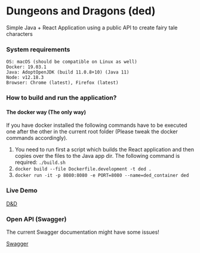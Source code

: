 # Dungeons and Dragons (ded)
Simple Java + React Application using a public API to create fairy tale characters

### System requirements

```
OS: macOS (should be compatible on Linux as well)
Docker: 19.03.1
Java: AdoptOpenJDK (build 11.0.8+10) (Java 11)
Node: v12.18.3
Browser: Chrome (latest), Firefox (latest)
```

### How to build and run the application?
#### The docker way (The only way)

If you have docker installed the following commands have to be executed one after the other in the current root folder (Please tweak the docker commands accordingly).

1. You need to run first a script which builds the React application and then copies over the files to the Java app dir. The following command is required: `./build.sh`
2. `docker build --file Dockerfile.development -t ded .`
3. `docker run -it -p 8080:8080 -e PORT=8080 --name=ded_container ded`

### Live Demo

[D&D](https://serene-crag-32422.herokuapp.com/ded)

### Open API (Swagger)

The current Swagger documentation might have some issues!

[Swagger](https://serene-crag-32422.herokuapp.com/ded/swagger-ui)